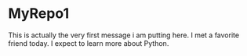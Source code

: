 # MyRepo1
This is actually the very first message i am putting here.
I met a favorite friend today.
I expect to learn more about Python. 
